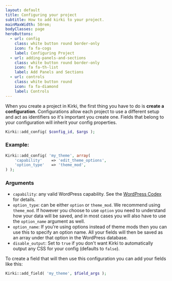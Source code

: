 ```yaml
---
layout: default
title: Configuring your project
subtitle: How to add kirki to your project.
mainMaxWidth: 50rem;
bodyClasses: page
heroButtons:
  - url: config
    class: white button round border-only
    icon: fa fa-cogs
    label: Configuring Project
  - url: adding-panels-and-sections
    class: white button round border-only
    icon: fa fa-th-list
    label: Add Panels and Sections
  - url: controls
    class: white button round
    icon: fa fa-diamond
    label: Controls
---
```


When you create a project in Kirki, the first thing you have to do is **create a configuration**. Configurations allow each project to use a different setup and act as identifiers so it's important you create one. Fields that belong to your configuration will inherit your config properties.

```php
Kirki::add_config( $config_id, $args );
```

### Example:

```php
Kirki::add_config( 'my_theme', array(
	'capability'    => 'edit_theme_options',
	'option_type'   => 'theme_mod',
) );
```


### Arguments

* `capability`: any valid WordPress capability. See the [WordPress Codex](https://codex.wordpress.org/Roles_and_Capabilities) for details.
* `option_type`: can be either `option` or `theme_mod`. We recommend using `theme_mod`. If however you choose to use `option` you need to understand how your data will be saved, and in most cases you will also have to use the `option_name` argument as well.
* `option_name`: If you're using options instead of theme mods then you can use this to specify an option name. All your fields will then be saved as an array under that option in the WordPress database.
* `disable_output`: Set to `true` if you don't want Kirki to automatically output any CSS for your config (defaults to `false`).

To create a field that will then use this configuration you can add your fields like this:
```php
Kirki::add_field( 'my_theme', $field_args );
```
